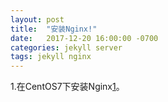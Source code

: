 ```yaml
---
layout: post
title:  "安装Nginx!"
date:   2017-12-20 16:00:00 -0700
categories: jekyll server
tags: jekyll nginx
---
```


1.在CentOS7下安装Nginx[1]。 


[1]: https://funJia.github.io/server/nginx/安装
